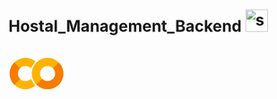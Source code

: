 # Hostal_Management_Backend <img src="https://www.vectorlogo.zone/logos/springio/springio-icon.svg" alt="spring" width="40" height="40"/>
<svg xmlns="http://www.w3.org/2000/svg" x="0px" y="0px" width="100" height="100" viewBox="0 0 48 48">
<path fill="#ffb300" d="M33.5,10C26.044,10,20,16.044,20,23.5C20,30.956,26.044,37,33.5,37S47,30.956,47,23.5	C47,16.044,40.956,10,33.5,10z M33.5,30c-3.59,0-6.5-2.91-6.5-6.5s2.91-6.5,6.5-6.5s6.5,2.91,6.5,6.5S37.09,30,33.5,30z"></path><path fill="#ffb300" d="M19.14,28.051l0-0.003C17.96,29.252,16.318,30,14.5,30C10.91,30,8,27.09,8,23.5s2.91-6.5,6.5-6.5	c1.83,0,3.481,0.759,4.662,1.976l3.75-6.024C20.604,11.109,17.683,10,14.5,10C7.044,10,1,16.044,1,23.5C1,30.956,7.044,37,14.5,37	c3.164,0,6.067-1.097,8.369-2.919L19.14,28.051z"></path><path fill="#f57c00" d="M8,23.5c0-1.787,0.722-3.405,1.889-4.58l-4.855-5.038C2.546,16.33,1,19.733,1,23.5	c0,3.749,1.53,7.14,3.998,9.586l4.934-4.964C8.74,26.944,8,25.309,8,23.5z"></path><path fill="#f57c00" d="M38.13,18.941C39.285,20.114,40,21.723,40,23.5c0,3.59-2.91,6.5-6.5,6.5	c-1.826,0-3.474-0.755-4.655-1.968l-4.999,4.895C26.298,35.437,29.714,37,33.5,37C40.956,37,47,30.956,47,23.5	c0-3.684-1.479-7.019-3.871-9.455L38.13,18.941z"></path>
</svg>
